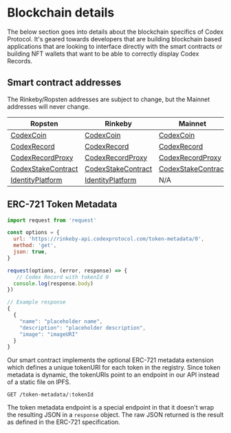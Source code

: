 # Blockchain details

The below section goes into details about the blockchain specifics of Codex Protocol. It's geared towards developers that are building blockchain based applications that are looking to interface directly with the smart contracts or building NFT wallets that want to be able to correctly display Codex Records.

## Smart contract addresses

The Rinkeby/Ropsten addresses are subject to change, but the Mainnet addresses will never change.

Ropsten              | Rinkeby              | Mainnet
---------------------| ---------------------| ---------------------
[CodexCoin](https://ropsten.etherscan.io/token/0x2af5409438d2e6c241015f3130213f6a122b4064)                               | [CodexCoin](https://rinkeby.etherscan.io/address/0x6a8c5db1495ffc4ef183dfccfdc4de5164b4e95c)        | [CodexCoin](https://etherscan.io/token/0xf226e38c3007b3d974fc79bcf5a77750035436ee)
[CodexRecord](https://ropsten.etherscan.io/address/0xd8d4c451472727309b123850cbe2f9852163e8a4)          | [CodexRecord](https://rinkeby.etherscan.io/address/0xcd3dd2dabc7c658c1abcfe8e8a63574447985b5d)        | [CodexRecord](https://etherscan.io/address/0x2c00a92a9c5c919a1a4b5a8ee6bc520f61dbe421)
[CodexRecordProxy](https://ropsten.etherscan.io/address/0x714cd5d6425ef198768d504edf190b5aa5b44334)     | [CodexRecordProxy](https://rinkeby.etherscan.io/address/0xa3fb132c4622db86bbf39cf5e6301d8a2a1145a8)        | [CodexRecordProxy](https://etherscan.io/address/0x8853b05833029e3cf8d3cbb592f9784fa43d2a79)
[CodexStakeContract](https://ropsten.etherscan.io/address/0x0bb7d24b10768431b5b7bda9afde822ca2ff3ad6)   | [CodexStakeContract](https://rinkeby.etherscan.io/address/0x2bbcae1335a97e440c7d9f3f638db26abfad3207)        | [CodexStakeContract](https://etherscan.io/address/0xdea454c9c4ad408f324cc0ea382b2b7aad99640c)
[IdentityPlatform](https://ropsten.etherscan.io/address/0xbb295f65335caef0cbe0e31a24466a01004a8067)     | [IdentityPlatform](https://rinkeby.etherscan.io/address/0x7293bae565cb2d78eb8e0600e6da7397823edfdc)        | N/A

## ERC-721 Token Metadata

```javascript
import request from 'request'

const options = {
  url: 'https://rinkeby-api.codexprotocol.com/token-metadata/0',
  method: 'get',
  json: true,
}

request(options, (error, response) => {
   // Codex Record with tokenId 0
  console.log(response.body)
})

// Example response
{
  {
    "name": "placeholder name",
    "description": "placeholder description",
    "image": "imageURI"
  }
}
```

Our smart contract implements the optional ERC-721 metadata extension which defines a unique tokenURI for each token in the registry. Since token metadata is dynamic, the tokenURIs point to an endpoint in our API instead of a static file on IPFS.

`GET /token-metadata/:tokenId`

<aside class="warning">
 The token metadata endpoint is a special endpoint in that it doesn't wrap the resulting JSON in a <code>response</code> object. The raw JSON returned is the result as defined in the ERC-721 specification.
</aside>

